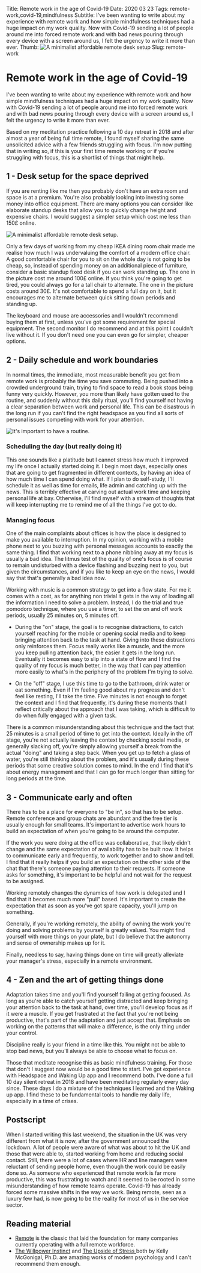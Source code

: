 Title: Remote work in the age of Covid-19
Date: 2020 03 23
Tags: remote-work,covid-19,mindfulness
Subtitle: I've been wanting to write about my experience with remote work and how simple mindfulness techniques had a huge impact on my work quality. Now with Covid-19 sending a lot of people around me into forced remote work and with bad news pouring through every device with a screen around us, I felt the urgency to write it more than ever.
Thumb: <img alt="A minimalist affordable remote desk setup" src="assets/img/remote/desk_s.jpg">
Slug: remote-work

# Remote work in the age of Covid-19

I've been wanting to write about my experience with remote work and how simple mindfulness techniques had a huge impact on my work quality. Now with Covid-19 sending a lot of people around me into forced remote work and with bad news pouring through every device with a screen around us, I felt the urgency to write it more than ever.

Based on my meditation practice following a 10 day retreat in 2018 and after almost a year of being full time remote, I found myself sharing the same unsolicited advice with a few friends struggling with focus. I'm now putting that in writing so, if this is your first time remote working or if you're struggling with focus, this is a shortlist of things that might help.

## 1 - Desk setup for the space deprived

If you are renting like me then you probably don't have an extra room and space is at a premium. You're also probably looking into investing some money into office equipment. There are many options you can consider like elaborate standup desks that allow you to quickly change height and expensive chairs. I would suggest a simpler setup which cost me less than 150£ online.

![A minimalist affordable remote desk setup.](assets/img/remote/desk_s.jpg "A minimalist affordable remote desk setup, complete with a cat holder.")

Only a few days of working from my cheap IKEA dining room chair made me realise how much I was undervaluing the comfort of a modern office chair. A good comfortable chair for you to sit on the whole day is not going to be cheap, so, instead of spending money on an additional piece of furniture, consider a basic standup fixed desk if you can work standing up. The one in the picture cost me around 100£ online. If you think you're going to get tired, you could always go for a tall chair to alternate. The one in the picture costs around 30£. It's not comfortable to spend a full day on it, but it encourages me to alternate between quick sitting down periods and standing up.

The keyboard and mouse are accessories and I wouldn't recommend buying them at first, unless you've got some requirement for special equipment. The second monitor I do recommend and at this point I couldn't live without it. If you don't need one you can even go for simpler, cheaper options.


## 2 - Daily schedule and work boundaries

In normal times, the immediate, most measurable benefit you get from remote work is probably the time you save commuting. Being pushed into a crowded underground train, trying to find space to read a book stops being funny very quickly. However, you more than likely have gotten used to the routine, and suddenly without this daily ritual, you'll find yourself not having a clear separation between work and personal life. This can be disastrous in the long run if you can't find the right headspace as you find all sorts of personal issues competing with work for your attention.

![It's important to have a routine.](assets/img/remote/routine.jpg "It's important to have a routine.")
    
### Scheduling the day (but really doing it)

This one sounds like a platitude but I cannot stress how much it improved my life once I actually started doing it. I begin most days, especially ones that are going to get fragmented in different contexts, by having an idea of how much time I can spend doing what. If I plan to do self-study, I'll schedule it as well as time for emails, life admin and catching up with the news. This is terribly effective at carving out actual work time and keeping personal life at bay. Otherwise, I'll find myself with a stream of thoughts that will keep interrupting me to remind me of all the things I've got to do.

### Managing focus

One of the main complaints about offices is how the place is designed to make you available to interruption. In my opinion, working with a mobile phone next to you buzzing with personal messages accounts to exactly the same thing. I find that working next to a phone nibbling away at my focus is usually a bad idea. The litmus test of the quality of one's focus is of course to remain undisturbed with a device flashing and buzzing next to you, but given the circumstances, and if you like to keep an eye on the news, I would say that that's generally a bad idea now.

Working with music is a common strategy to get into a flow state. For me it comes with a cost, as for anything non trivial it gets in the way of loading all the information I need to solve a problem. Instead, I do the trial and true pomodoro technique, where you use a timer, to set the on and off work periods, usually 25 minutes on, 5 minutes off. 

- During the "on" stage, the goal is to recognise distractions, to catch yourself reaching for the mobile or opening social media and to keep bringing attention back to the task at hand. Giving into these distractions only reinforces them. Focus really works like a muscle, and the more you keep pulling attention back, the easier it gets in the long run. Eventually it becomes easy to slip into a state of flow and I find the quality of my focus is much better, in the way that I can pay attention more easily to what's in the periphery of the problem I'm trying to solve.

- On the "off" stage, I use this time to go to the bathroom, drink water or eat something. Even if I'm feeling good about my progress and don't feel like resting, I'll take the time. Five minutes is not enough to forget the context and I find that frequently, it's during these moments that I reflect critically about the approach that I was taking, which is difficult to do when fully engaged with a given task.

There is a common misunderstanding about this technique and the fact that 25 minutes is a small period of time to get into the context. Ideally in the off stage, you're not actually leaving the context by checking social media, or generally slacking off, you're simply allowing yourself a break from the actual "doing" and taking a step back. When you get up to fetch a glass of water, you're still thinking about the problem, and it's usually during these periods that some creative solution comes to mind. In the end I find that it's about energy management and that I can go for much longer than sitting for long periods at the time.

## 3 - Communicate early and often

There has to be a place for everyone to "be in", so that has to be setup. Remote conference and group chats are abundant and the free tier is usually enough for small teams. It's important to advertise work hours to build an expectation of when you're going to be around the computer.

If the work you were doing at the office was collaborative, that likely didn't change and the same expectation of availability has to be built now. It helps to communicate early and frequently, to work together and to show and tell. I find that it really helps if you build an expectation on the other side of the chat that there's someone paying attention to their requests. If someone asks for something, it's important to be helpful and not wait for the request to be assigned.

Working remotely changes the dynamics of how work is delegated and I find that it becomes much more "pull" based. It's important to create the expectation that as soon as you've got spare capacity, you'll jump on something.

Generally, if you're working remotely, the ability of owning the work you're doing and solving problems by yourself is greatly valued. You might find yourself with more things on your plate, but I do believe that the autonomy and sense of ownership makes up for it.

Finally, needless to say, having things done on time will greatly alleviate your manager's stress, especially in a remote environment. 

## 4 - Zen and the art of getting things done

Adaptation takes time and you'll find yourself failing at getting focused. As long as you're able to catch yourself getting distracted and keep bringing your attention back to the task at hand, over time, you'll develop focus as if it were a muscle. If you get frustrated at the fact that you're not being productive, that's part of the adaptation and just accept that. Emphasis on working on the patterns that will make a difference, is the only thing under your control.

Discipline really is your friend in a time like this. You might not be able to stop bad news, but you'll always be able to choose what to focus on.

Those that meditate recognise this as basic mindfulness training. For those that don't I suggest now would be a good time to start. I've got experience with Headspace and Waking Up app and I recommend both. I've done a full 10 day silent retreat in 2018 and have been meditating regularly every day since. These days I do a mixture of the techniques I learned and the Waking up app. I find these to be fundamental tools to handle my daily life, especially in a time of crises.

## Postscript

When I started writing this last weekend, the situation in the UK was very different from what it is now, after the government announced the lockdown. A lot of people were aware of what was about to hit the UK and those that were able to, started working from home and reducing social contact. Still, there were a lot of cases where HR and line managers were reluctant of sending people home, even though the work could be easily done so. As someone who experienced that remote work is far more productive, this was frustrating to watch and it seemed to be rooted in some misunderstanding of how remote teams operate. Covid-19 has already forced some massive shifts in the way we work. Being remote, seen as a luxury few had, is now going to be the reality for most of us in the service sector.

## Reading material

- [Remote](https://basecamp.com/books/remote) is the classic that laid the foundation for many companies currently operating with a full remote workforce.
- [The Willpower Instinct](https://www.goodreads.com/book/show/10865206-the-willpower-instinct) and 
[ The Upside of Stress ](https://www.goodreads.com/book/show/23281639-the-upside-of-stress)
both by Kelly McGonigal, Ph.D. are amazing works of modern psychology and I can't recommend them enough.
